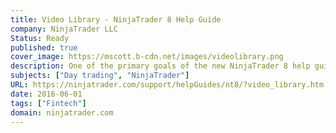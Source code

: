 ```yaml
---
title: Video Library - NinjaTrader 8 Help Guide
company: NinjaTrader LLC
Status: Ready
published: true
cover_image: https://mscott.b-cdn.net/images/videolibrary.png
description: One of the primary goals of the new NinjaTrader 8 help guide was to make it media-rich and user-friendly. Where possible, we tried to include videos to help users understand software operation concepts and tutorials. I was involved with planning and writing many of the scripts that were used in our collection of videos, and was also responsible for updating the help guide with the video content as each new video was released. This page shows an overview list of all the videos available through the help guide.
subjects: ["Day trading", "NinjaTrader"]
URL: https://ninjatrader.com/support/helpGuides/nt8/?video_library.htm
date: 2016-06-01
tags: ["Fintech"]
domain: ninjatrader.com
---
```

